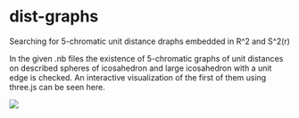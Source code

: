 # dist-graphs
Searching for 5-chromatic unit distance draphs embedded in R^2 and S^2(r)


In the given .nb files the existence of 5-chromatic graphs of unit distances on described spheres of icosahedron and large icosahedron with a unit edge is checked. An interactive visualization of the first of them using three.js can be seen here.

![](vsvor.github.io)
